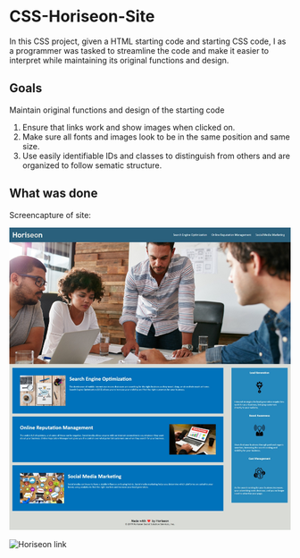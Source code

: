 # CSS-Horiseon-Site

In this CSS project, given a HTML starting code and starting CSS code, I as a programmer was tasked to streamline the code and make it easier to interpret while maintaining its original functions and design. 

## Goals
 Maintain original functions and design of the starting code
1. Ensure that links work and show images when clicked on.
2. Make sure all fonts and images look to be in the same position and same size.
3. Use easily identifiable IDs and classes to distinguish from others and are organized to follow sematic structure.

## What was done
Screencapture of site: 

![screenshot link](https://github.com/jessikea/css-application-site/blob/bdacfe79f3966b187a30a7303d76e59a3fefe957/assets/images/horiseon-html-page-screenshot.jpeg)

![Horiseon link](https://jessikea.github.io/css-application-site/)
